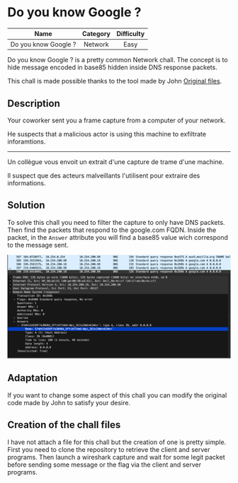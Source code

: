 # Do you know Google ?

| Name | Category | Difficulty |
| :---: | :---: | :---: |
| Do you know Google ? | Network | Easy |

Do you know Google ? is a pretty common Network chall. The concept is to hide message encoded in base85 hidden inside DNS response packets. 

This chall is made possible thanks to the tool made by John [Original files](https://github.com/EasyAI/DNS_Steganography).

## Description

Your coworker sent you a frame capture from a computer of your network.

He suspects that a malicious actor is using this machine to exfiltrate inforamtions.

---

Un collègue vous envoit un extrait d'une capture de trame d'une machine. 

Il suspect que des acteurs malveillants l'utilisent pour extraire des informations.

## Solution

To solve this chall you need to filter the capture to only have DNS packets. Then find the packets that respond to the google.com FQDN. Inside the packet, in the `Answer` attribute you will find a base85 value wich correspond to the message sent.

![Illustration of a solv](images/Solv_example..png)

## Adaptation

If you want to change some aspect of this chall you can modify the original code made by John to satisfy your desire.

## Creation of the chall files

I have not attach a file for this chall but the creation of one is pretty simple.
First you need to clone the repository to retrieve the client and server programs.
Then launch a wireshark capture and wait for some legit packet before sending some message or the flag via the client and server programs.
